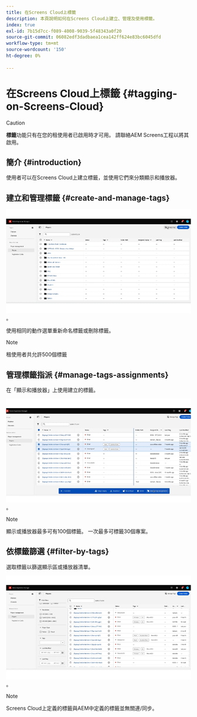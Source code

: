 ```yaml
---
title: 在Screens Cloud上標籤
description: 本頁說明如何在Screens Cloud上建立、管理及使用標籤。
index: true
exl-id: 7b15d7cc-f089-4008-9039-5f48343a0f20
source-git-commit: 06082edf3dadbaea1cea142ff624e83bc6045dfd
workflow-type: tm+mt
source-wordcount: '150'
ht-degree: 0%

---
```


# 在Screens Cloud上標籤 {#tagging-on-Screens-Cloud}

>[!CAUTION]
>
>**標籤**&#x200B;功能只有在您的租使用者已啟用時才可用。 請聯絡AEM Screens工程以將其啟用。

## 簡介 {#introduction}

使用者可以在Screens Cloud上建立標籤，並使用它們來分類顯示和播放器。

## 建立和管理標籤 {#create-and-manage-tags}

![建立標籤](assets/tagging/create-tag.gif)。

使用相同的動作選單重新命名標籤或刪除標籤。

>[!NOTE]
> 
> 租使用者共允許500個標籤

## 管理標籤指派 {#manage-tags-assignments}

在「顯示和播放器」上使用建立的標籤。

![管理標籤指派](assets/tagging/assign-tags-to-players.gif)。

>[!NOTE]
> 
> 顯示或播放器最多可有100個標籤。
> 一次最多可標籤30個專案。

## 依標籤篩選 {#filter-by-tags}

選取標籤以篩選顯示區或播放器清單。

![依標籤篩選](assets/tagging/filter-by-tags.gif)。

>[!NOTE]
> 
> Screens Cloud上定義的標籤與AEM中定義的標籤並無關連/同步。
> 
